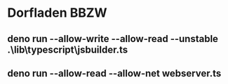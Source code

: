 # Dorfladen BBZW

## deno run --allow-write --allow-read --unstable .\lib\typescript\jsbuilder.ts
## deno run --allow-read --allow-net webserver.ts